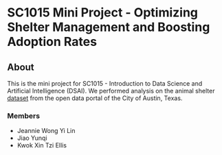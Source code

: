 # SC1015 Mini Project - Optimizing Shelter Management and Boosting Adoption Rates
## About

This is the mini project for SC1015 - Introduction to Data Science and Artificial Intelligence (DSAI). We performed analysis on the animal shelter  [dataset](https://data.austintexas.gov/Health-and-Community-Services/Austin-Animal-Center-Outcomes/9t4d-g238/about_data) from the open data portal of the City of Austin, Texas.  

### Members
- Jeannie Wong Yi Lin 
- Jiao Yunqi
- Kwok Xin Tzi Ellis
